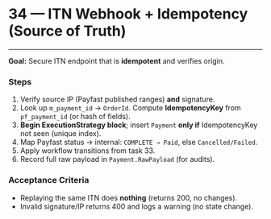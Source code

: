 # 34 — ITN Webhook + Idempotency (Source of Truth)



---


**Goal:** Secure ITN endpoint that is **idempotent** and verifies origin.

### Steps
1) Verify source IP (Payfast published ranges) **and** signature.
2) Look up `m_payment_id` → `OrderId`. Compute **IdempotencyKey** from `pf_payment_id` (or hash of fields).
3) **Begin ExecutionStrategy block**; insert `Payment` **only if** IdempotencyKey not seen (unique index).
4) Map Payfast status → internal: `COMPLETE → Paid`, else `Cancelled/Failed`.
5) Apply workflow transitions from task 33.
6) Record full raw payload in `Payment.RawPayload` (for audits).

### Acceptance Criteria
- Replaying the same ITN does **nothing** (returns 200, no changes).
- Invalid signature/IP returns 400 and logs a warning (no state change).
